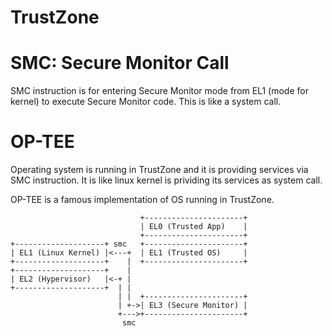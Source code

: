 # TrustZone

# SMC: Secure Monitor Call

SMC instruction is for entering Secure Monitor mode from EL1 (mode for kernel) to execute Secure
Monitor code. This is like a system call.

# OP-TEE

Operating system is running in TrustZone and it is providing services via SMC instruction. It is
like linux kernel is prividing its services as system call.

OP-TEE is a famous implementation of OS running in TrustZone.

```
                             +----------------------+
                             | EL0 (Trusted App)    |
                             +----------------------+
+--------------------+ smc   +----------------------+
| EL1 (Linux Kernel) |<---+  | EL1 (Trusted OS)     |
+--------------------+    |  +----------------------+
+--------------------+    |
| EL2 (Hypervisor)   |<-+ |
+--------------------+  | |
                        | |  +----------------------+
                        | +->| EL3 (Secure Monitor) |
                        +--->+----------------------+
                         smc
```

